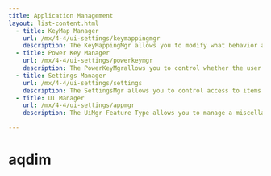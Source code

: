 ```yaml
---
title: Application Management
layout: list-content.html
  - title: KeyMap Manager
    url: /mx/4-4/ui-settings/keymappingmgr
    description: The KeyMappingMgr allows you to modify what behavior a given key will exhibit when pressed.
  - title: Power Key Manager
    url: /mx/4-4/ui-settings/powerkeymgr
    description: The PowerKeyMgrallows you to control whether the user will be allowed to use certain menu options that are supported on the Power Key Menu.
  - title: Settings Manager
    url: /mx/4-4/ui-settings/settings
    description: The SettingsMgr allows you to control access to items on the System Settings Menu.
  - title: UI Manager
    url: /mx/4-4/ui-settings/appmgr
    description: The UiMgr Feature Type allows you to manage a miscellaneous set of UI configurations, like Clipboard behavior.

---
```

# aqdim
